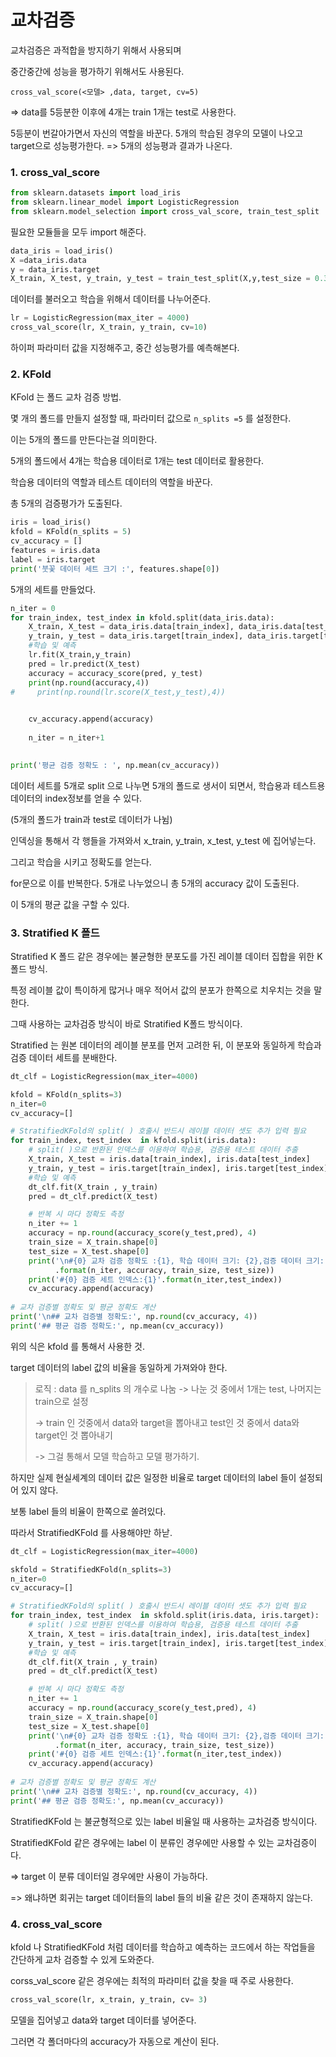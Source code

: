# 교차검증



교차검증은 과적합을 방지하기 위해서 사용되며

중간중간에 성능을 평가하기 위해서도 사용된다.



`cross_val_score(<모델> ,data, target, cv=5)` 



=> data를 5등분한 이후에 4개는 train 1개는 test로 사용한다.

5등분이 번갈아가면서 자신의 역할을 바꾼다. 5개의 학습된 경우의 모델이 나오고 target으로 성능평가한다. => 5개의 성능평과 결과가 나온다.



### 1. cross_val_score

```python
from sklearn.datasets import load_iris
from sklearn.linear_model import LogisticRegression
from sklearn.model_selection import cross_val_score, train_test_split
```



필요한 모듈들을 모두 import 해준다.



```python
data_iris = load_iris()
X =data_iris.data
y = data_iris.target
X_train, X_test, y_train, y_test = train_test_split(X,y,test_size = 0.3)
```



데이터를 불러오고 학습을 위해서 데이터를 나누어준다.



```python
lr = LogisticRegression(max_iter = 4000)
cross_val_score(lr, X_train, y_train, cv=10)
```



하이퍼 파라미터 값을 지정해주고, 중간 성능평가를 예측해본다.



### 2. KFold



KFold 는 폴드 교차 검증 방법.

몇 개의 폴드를 만들지 설정할 때, 파라미터 값으로 `n_splits =5` 를 설정한다.

이는 5개의 폴드를 만든다는걸 의미한다.



5개의 폴드에서 4개는 학습용 데이터로 1개는 test 데이터로 활용한다.

학습용 데이터의 역할과 테스트 데이터의 역할을 바꾼다.

총 5개의 검증평가가 도출된다.



```python
iris = load_iris()
kfold = KFold(n_splits = 5)
cv_accuracy = []
features = iris.data
label = iris.target
print('붓꽃 데이터 세트 크기 :', features.shape[0])
```



5개의 세트를 만들었다.



```python
n_iter = 0
for train_index, test_index in kfold.split(data_iris.data):
    X_train, X_test = data_iris.data[train_index], data_iris.data[test_index]
    y_train, y_test = data_iris.target[train_index], data_iris.target[test_index]
    #학습 및 예측
    lr.fit(X_train,y_train)
    pred = lr.predict(X_test)
    accuracy = accuracy_score(pred, y_test)
    print(np.round(accuracy,4))
#     print(np.round(lr.score(X_test,y_test),4))

    
    cv_accuracy.append(accuracy)
    
    n_iter = n_iter+1
    

print('평균 검증 정확도 : ', np.mean(cv_accuracy))
```



데이터 세트를 5개로 split 으로 나누면 5개의 폴드로 생서이 되면서, 학습용과 테스트용 데이터의 index정보를 얻을 수 있다.

(5개의 폴드가 train과 test로 데이터가 나뉨)

인덱싱을 통해서 각 행들을 가져와서 x_train, y_train, x_test, y_test 에 집어넣는다.

그리고 학습을 시키고 정확도를 얻는다.



for문으로 이를 반복한다. 5개로 나누었으니 총 5개의 accuracy 값이 도출된다.

이 5개의 평균 값을 구할 수 있다.



### 3. Stratified K 폴드



Stratified K 폴드 같은 경우에는 불균형한 분포도를 가진 레이블 데이터 집합을 위한 K 폴드 방식.

특정 레이블 값이 특이하게 많거나 매우 적어서 값의 분포가 한쪽으로 치우치는 것을 말한다.

그때 사용하는 교차검증 방식이 바로 Stratified K폴드 방식이다.



Stratified 는 원본 데이터의 레이블 분포를 먼저 고려한 뒤, 이 분포와 동일하게 학습과 검증 데이터 세트를 분배한다.



```python
dt_clf = LogisticRegression(max_iter=4000)

kfold = KFold(n_splits=3)
n_iter=0
cv_accuracy=[]

# StratifiedKFold의 split( ) 호출시 반드시 레이블 데이터 셋도 추가 입력 필요  
for train_index, test_index  in kfold.split(iris.data):
    # split( )으로 반환된 인덱스를 이용하여 학습용, 검증용 테스트 데이터 추출
    X_train, X_test = iris.data[train_index], iris.data[test_index]
    y_train, y_test = iris.target[train_index], iris.target[test_index]
    #학습 및 예측 
    dt_clf.fit(X_train , y_train)    
    pred = dt_clf.predict(X_test)

    # 반복 시 마다 정확도 측정 
    n_iter += 1
    accuracy = np.round(accuracy_score(y_test,pred), 4)
    train_size = X_train.shape[0]
    test_size = X_test.shape[0]
    print('\n#{0} 교차 검증 정확도 :{1}, 학습 데이터 크기: {2},검증 데이터 크기: {3}' 
          .format(n_iter, accuracy, train_size, test_size))
    print('#{0} 검증 세트 인덱스:{1}'.format(n_iter,test_index))
    cv_accuracy.append(accuracy)
    
# 교차 검증별 정확도 및 평균 정확도 계산 
print('\n## 교차 검증별 정확도:', np.round(cv_accuracy, 4))
print('## 평균 검증 정확도:', np.mean(cv_accuracy))

```



위의 식은 kfold 를 통해서 사용한 것.

target 데이터의 label 값의 비율을 동일하게 가져와야 한다.



> 로직 : data 를 n_splits 의 개수로 나눔 -> 나눈 것 중에서 1개는 test, 나머지는 train으로 설정
>
> -> train 인 것중에서 data와 target을 뽑아내고 test인 것 중에서 data와 target인 것 뽑아내기
>
> -> 그걸 통해서 모델 학습하고 모델 평가하기.



하지만 실제 현실세계의 데이터 값은 일정한 비율로 target 데이터의 label 들이 설정되어 있지 않다.

보통 label 들의 비율이 한쪽으로 쏠려있다.

따라서 StratifiedKFold 를 사용해야만 하낟.



```python
dt_clf = LogisticRegression(max_iter=4000)

skfold = StratifiedKFold(n_splits=3)
n_iter=0
cv_accuracy=[]

# StratifiedKFold의 split( ) 호출시 반드시 레이블 데이터 셋도 추가 입력 필요  
for train_index, test_index  in skfold.split(iris.data, iris.target):
    # split( )으로 반환된 인덱스를 이용하여 학습용, 검증용 테스트 데이터 추출
    X_train, X_test = iris.data[train_index], iris.data[test_index]
    y_train, y_test = iris.target[train_index], iris.target[test_index]
    #학습 및 예측 
    dt_clf.fit(X_train , y_train)    
    pred = dt_clf.predict(X_test)

    # 반복 시 마다 정확도 측정 
    n_iter += 1
    accuracy = np.round(accuracy_score(y_test,pred), 4)
    train_size = X_train.shape[0]
    test_size = X_test.shape[0]
    print('\n#{0} 교차 검증 정확도 :{1}, 학습 데이터 크기: {2},검증 데이터 크기: {3}' 
          .format(n_iter, accuracy, train_size, test_size))
    print('#{0} 검증 세트 인덱스:{1}'.format(n_iter,test_index))
    cv_accuracy.append(accuracy)
    
# 교차 검증별 정확도 및 평균 정확도 계산 
print('\n## 교차 검증별 정확도:', np.round(cv_accuracy, 4))
print('## 평균 검증 정확도:', np.mean(cv_accuracy))

```



StratifiedKFold 는 불균형적으로 있는 label 비율일 때 사용하는 교차검증 방식이다.

StratifiedKFold 같은 경우에는 label 이 분류인 경우에만 사용할 수 있는 교차검증이다.

=> target 이 분류 데이터일 경우에만 사용이 가능하다.

=> 왜냐하면 회귀는 target 데이터들의 label 들의 비율 같은 것이 존재하지 않는다.



### 4. cross_val_score



kfold 나 StratifiedKFold 처럼 데이터를 학습하고 예측하는 코드에서 하는 작업들을 간단하게 교차 검증할 수 있게 도와준다.



corss_val_score 같은 경우에는 최적의 파라미터 값을 찾을 때 주로 사용한다.



```python
cross_val_score(lr, x_train, y_train, cv= 3)
```



모델을 집어넣고 data와 target 데이터를 넣어준다.

그러면 각 폴더마다의 accuracy가 자동으로 계산이 된다.



